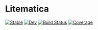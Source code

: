 # Litematica

[![Stable](https://img.shields.io/badge/docs-stable-blue.svg)](https://lntricate1.github.io/Litematica.jl/stable/)
[![Dev](https://img.shields.io/badge/docs-dev-blue.svg)](https://lntricate1.github.io/Litematica.jl/dev/)
[![Build Status](https://github.com/lntricate1/Litematica.jl/actions/workflows/CI.yml/badge.svg?branch=main)](https://github.com/lntricate1/Litematica.jl/actions/workflows/CI.yml?query=branch%3Amain)
[![Coverage](https://codecov.io/gh/lntricate1/Litematica.jl/branch/main/graph/badge.svg)](https://codecov.io/gh/lntricate1/Litematica.jl)

